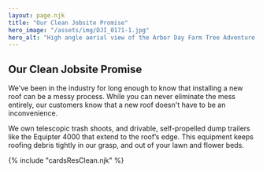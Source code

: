 ```yaml
---
layout: page.njk
title: "Our Clean Jobsite Promise"
hero_image: "/assets/img/DJI_0171-1.jpg"
hero_alt: "High angle aerial view of the Arbor Day Farm Tree Adventure building, featuring a vibrant GAF Timberline HDZ roof in Patriot Red, installed by Roof Rite. Surrounded by winding paths, gardens, and tree-lined trails, the red roof adds a striking contrast to the lush green landscape."
---
```


## Our Clean Jobsite Promise

We've been in the industry for long enough to know that installing a new roof can be a messy process. While you can never eliminate the mess entirely, our customers know that a new roof doesn't have to be an inconvenience.

We own telescopic trash shoots, and drivable, self-propelled dump trailers like the Equipter 4000 that extend to the roof’s edge. This equipment keeps roofing debris tightly in our grasp, and out of your lawn and flower beds.

<div class="breakout">
  {% include "cardsResClean.njk" %}
  <!-- Possible Gallery Here -->
</div>
